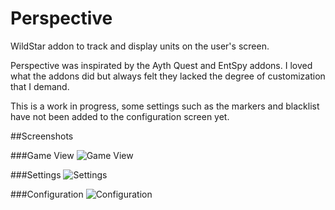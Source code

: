 Perspective
===========

WildStar addon to track and display units on the user's screen.

Perspective was inspirated by the Ayth Quest and EntSpy addons.  I loved what the addons did but always felt they lacked the degree of customization that I demand.

This is a work in progress, some settings such as the markers and blacklist have not been added to the configuration screen yet.

##Screenshots

###Game View
![Game View](http://jsaucier.github.io/Perspective/images/screenshot.jpg)

###Settings
![Settings](http://jsaucier.github.io/Perspective/images/settings.jpg)

###Configuration
![Configuration](http://jsaucier.github.io/Perspective/images/config.jpg)
